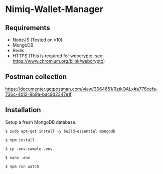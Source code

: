 # Nimiq-Wallet-Manager

## Requirements
- NodeJS (Tested on v10)
- MongoDB
- Redis
- HTTPS (This is required for webcrypto, see: https://www.chromium.org/blink/webcrypto)


## Postman collection
https://documenter.getpostman.com/view/3064651/RztkQALx#a776cefa-736c-4b12-8b9a-bac9d2347e1f


## Installation
Setup a fresh MongoDB database.

`$ sudo apt-get install -y build-essential mongodb`

`$ npm install`

`$ cp .env.sample .env`

`$ nano .env`

`$ npm run watch`
